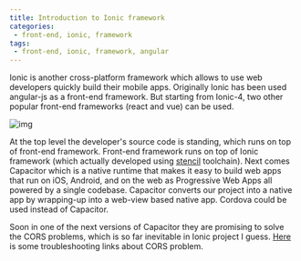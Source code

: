 ```yaml
---
title: Introduction to Ionic framework
categories:
 - front-end, ionic, framework
tags:
 - front-end, ionic, framework, angular
---
```


Ionic is another cross-platform framework which allows to use web developers quickly build their mobile apps. Originally Ionic has been used angular-js as a front-end framework. But starting from Ionic-4, two other popular front-end frameworks (react and vue) can be used.

![img](/assets/2020/ionic/)

At the top level the developer's source code is standing, which runs on top of front-end framework. Front-end framework runs on top of Ionic framework (which actually developed using [stencil](https://stenciljs.com/) toolchain). Next comes Capacitor which is a native runtime that makes it easy to build web apps that run on iOS, Android, and on the web as Progressive Web Apps all powered by a single codebase. Capacitor converts our project into a native app by wrapping-up into a web-view based native app. Cordova could be used instead of Capacitor.

Soon in one of the next versions of Capacitor they are promising to solve the CORS problems, which is so far inevitable in Ionic project I guess. [Here](https://ionicframework.com/docs/troubleshooting/cors) is some troubleshooting links about CORS problem.



